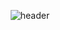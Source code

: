 <div align="center">
  
  ![header](https://capsule-render.vercel.app/api?type=wave&color=gradient&customColorList=0,2,2,5,30)
  
</div>


